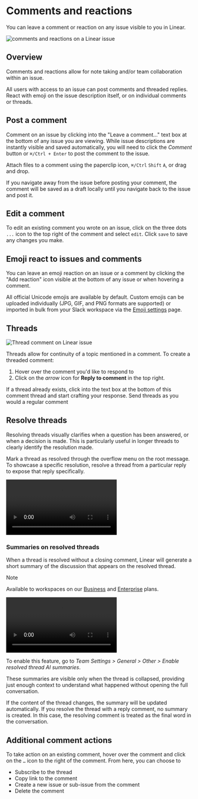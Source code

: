 # Comments and reactions

You can leave a comment or reaction on any issue visible to you in Linear.

![comments and reactions on a Linear issue](https://webassets.linear.app/images/ornj730p/production/ec0d3a41ec497dbb27653e26110d8a3cac29b964-1203x796.png?q=95&auto=format&dpr=2)

## Overview

Comments and reactions allow for note taking and/or team collaboration within an issue.

All users with access to an issue can post comments and threaded replies. React with emoji on the issue description itself, or on individual comments or threads.

## Post a comment

Comment on an issue by clicking into the "Leave a comment…" text box at the bottom of any issue you are viewing. While issue descriptions are instantly visible and saved automatically, you will need to click the _Comment_ button or `⌘/Ctrl + Enter` to post the comment to the issue.  
  
Attach files to a comment using the paperclip icon, `⌘/Ctrl` `Shift` `A`, or drag and drop.  
  
If you navigate away from the issue before posting your comment, the comment will be saved as a draft locally until you navigate back to the issue and post it.

## Edit a comment

To edit an existing comment you wrote on an issue, click on the three dots `...` icon to the top right of the comment and select `edit`. Click `save` to save any changes you make. 

## Emoji react to issues and comments

You can leave an emoji reaction on an issue or a comment by clicking the "Add reaction" icon visible at the bottom of any issue or when hovering a comment.

All official Unicode emojis are available by default. Custom emojis can be uploaded individually (JPG, GIF, and PNG formats are supported) or imported in bulk from your Slack workspace via the [Emoji settings](https://linear.app/settings/emojis) page.

## Threads

![Thread comment on Linear issue](https://webassets.linear.app/images/ornj730p/production/b22cee655d066d6090a4e6bf6c1617516fc607eb-1104x326.png?q=95&auto=format&dpr=2)

Threads allow for continuity of a topic mentioned in a comment. To create a threaded comment:

1. Hover over the comment you'd like to respond to
2. Click on the _arrow_ icon for **Reply to comment** in the top right.  
  
If a thread already exists, click into the text box at the bottom of this comment thread and start crafting your response. Send threads as you would a regular comment

## Resolve threads

Resolving threads visually clarifies when a question has been answered, or when a decision is made. This is particularly useful in longer threads to clearly identify the resolution made.

Mark a thread as resolved through the overflow menu on the root message. To showcase a specific resolution, resolve a thread from a particular reply to expose that reply specifically.

![Video](https://webassets.linear.app/files/ornj730p/production/08d3875ee3fc67b4370ba26861c1e7f0a6375c8f.mov)

### Summaries on resolved threads

When a thread is resolved without a closing comment, Linear will generate a short summary of the discussion that appears on the resolved thread.

> [!NOTE]
> Available to workspaces on our [Business](https://linear.app/pricing) and [Enterprise](https://linear.app/pricing) plans.

![Video](https://webassets.linear.app/files/ornj730p/production/7f8318b47827ca17e7fcf55777b4d8fc76790d55.mov)

To enable this feature, go to _Team Settings > General > Other > Enable resolved thread AI summaries_.

These summaries are visible only when the thread is collapsed, providing just enough context to understand what happened without opening the full conversation. 

If the content of the thread changes, the summary will be updated automatically. If you resolve the thread with a reply comment, no summary is created. In this case, the resolving comment is treated as the final word in the conversation.

## Additional comment actions

To take action on an existing comment, hover over the comment and click on the `…` icon to the right of the comment. From here, you can choose to

* Subscribe to the thread
* Copy link to the comment
* Create a new issue or sub-issue from the comment
* Delete the comment